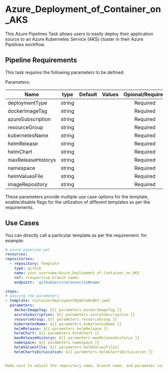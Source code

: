 # Azure_Deployment_of_Container_on_AKS
This Azure Pipelines Task allows users to easily deploy their application source to an Azure Kubernetes Service (AKS) cluster in their Azure Pipelines workflow. 

## Pipeline Requirements

This task requires the following parameters to be defined:

Parameters:

| Name  | type | Default | Values | Opional/Required | Comments |
| ------------- | :-------------: | :-------------: | :-------------: | :-------------: | ------------- |
| deploymentType | string | | | Required | |
| dockerImageTag | string | | | Required | |
| azureSubscription | string | | | Required | |
| resourceGroup | string | | | Required | |
| kubernetesName | string | | | Required | |
| helmRelease | string | | | Required | |
| helmChart | string | | | Required | |
| maxReleaseHistorys | string | | | Required | |
| namespace | string | | | Required | |
| helmValuesFile | string | | | Required | |
| imageRepository | string | | | Required | |


These parameters provide multiple use case options for the template, enable/disable flags for the utilization of different templates as per the requirements.


## Use Cases

You can directly call a particular template as per the requirement. for example: 

  ```yaml
  # azure-pipeline.yml
  resources:
  repositories:
    - repository: Template
      type: github
      name: your_username/Azure_Deployment_of_Container_on_AKS
      ref: <respective branch name>
      endpoint: 'githubServiceConnectioNname'

  steps:
  # passing the parameters
  - template: ContainerDeploymentByHelmOnAKS.yaml
    parameters:
      dockerImageTag: ${{ parameters.dockerImageTag }}  
      azureSubscription: ${{ parameters.azureSubscription }}  
      resourceGroup: ${{ parameters.resourceGroup }}  
      kubernetesName: ${{ parameters.kubernetesName }}                 
      helmRelease: ${{ parameters.helmRelease }}             
      helmChart: ${{ parameters.helmChart }}            
      maxReleaseHistorys: ${{ parameters.maxReleaseHistorys }}                 
      namespace: ${{ parameters.namespace }}
      helmValuesFile: ${{ parameters.helmValuesFile}}
      helmChartsDirLocation: ${{ parameters.helmChartsDirLocation }}
        
  
Make sure to adjust the repository name, branch name, and parameter values according to your project's requirements.

  ```
